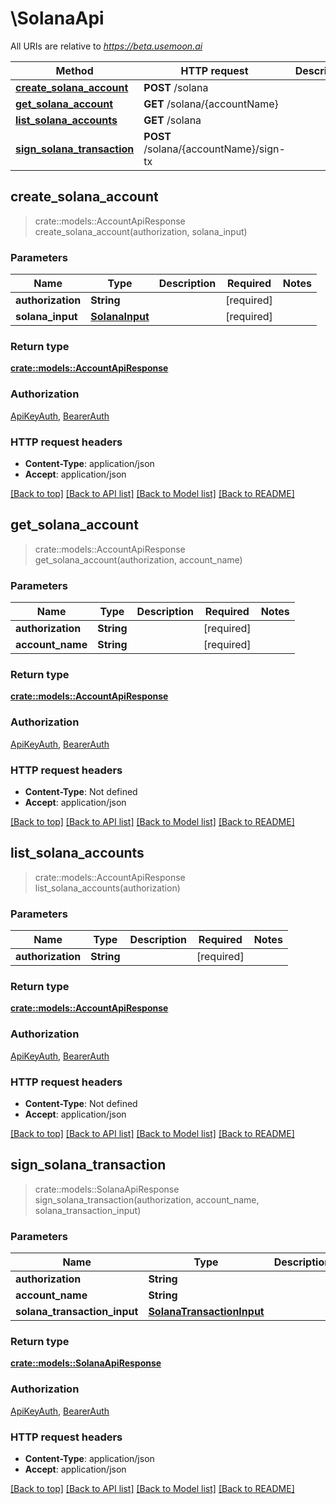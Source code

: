 # \SolanaApi

All URIs are relative to _https://beta.usemoon.ai_

| Method                                                                  | HTTP request                           | Description |
| ----------------------------------------------------------------------- | -------------------------------------- | ----------- |
| [**create\_solana\_account**](solanaapi.md#create\_solana\_account)     | **POST** /solana                       |             |
| [**get\_solana\_account**](solanaapi.md#get\_solana\_account)           | **GET** /solana/{accountName}          |             |
| [**list\_solana\_accounts**](solanaapi.md#list\_solana\_accounts)       | **GET** /solana                        |             |
| [**sign\_solana\_transaction**](solanaapi.md#sign\_solana\_transaction) | **POST** /solana/{accountName}/sign-tx |             |

## create\_solana\_account

> crate::models::AccountApiResponse create\_solana\_account(authorization, solana\_input)

### Parameters

| Name              | Type                              | Description | Required    | Notes |
| ----------------- | --------------------------------- | ----------- | ----------- | ----- |
| **authorization** | **String**                        |             | \[required] |       |
| **solana\_input** | [**SolanaInput**](solanainput.md) |             | \[required] |       |

### Return type

[**crate::models::AccountApiResponse**](../../rust/docs/AccountAPIResponse.md)

### Authorization

[ApiKeyAuth](./#ApiKeyAuth), [BearerAuth](./#BearerAuth)

### HTTP request headers

* **Content-Type**: application/json
* **Accept**: application/json

[\[Back to top\]](solanaapi.md) [\[Back to API list\]](./#documentation-for-api-endpoints) [\[Back to Model list\]](./#documentation-for-models) [\[Back to README\]](./)

## get\_solana\_account

> crate::models::AccountApiResponse get\_solana\_account(authorization, account\_name)

### Parameters

| Name              | Type       | Description | Required    | Notes |
| ----------------- | ---------- | ----------- | ----------- | ----- |
| **authorization** | **String** |             | \[required] |       |
| **account\_name** | **String** |             | \[required] |       |

### Return type

[**crate::models::AccountApiResponse**](../../rust/docs/AccountAPIResponse.md)

### Authorization

[ApiKeyAuth](./#ApiKeyAuth), [BearerAuth](./#BearerAuth)

### HTTP request headers

* **Content-Type**: Not defined
* **Accept**: application/json

[\[Back to top\]](solanaapi.md) [\[Back to API list\]](./#documentation-for-api-endpoints) [\[Back to Model list\]](./#documentation-for-models) [\[Back to README\]](./)

## list\_solana\_accounts

> crate::models::AccountApiResponse list\_solana\_accounts(authorization)

### Parameters

| Name              | Type       | Description | Required    | Notes |
| ----------------- | ---------- | ----------- | ----------- | ----- |
| **authorization** | **String** |             | \[required] |       |

### Return type

[**crate::models::AccountApiResponse**](../../rust/docs/AccountAPIResponse.md)

### Authorization

[ApiKeyAuth](./#ApiKeyAuth), [BearerAuth](./#BearerAuth)

### HTTP request headers

* **Content-Type**: Not defined
* **Accept**: application/json

[\[Back to top\]](solanaapi.md) [\[Back to API list\]](./#documentation-for-api-endpoints) [\[Back to Model list\]](./#documentation-for-models) [\[Back to README\]](./)

## sign\_solana\_transaction

> crate::models::SolanaApiResponse sign\_solana\_transaction(authorization, account\_name, solana\_transaction\_input)

### Parameters

| Name                           | Type                                                    | Description | Required    | Notes |
| ------------------------------ | ------------------------------------------------------- | ----------- | ----------- | ----- |
| **authorization**              | **String**                                              |             | \[required] |       |
| **account\_name**              | **String**                                              |             | \[required] |       |
| **solana\_transaction\_input** | [**SolanaTransactionInput**](solanatransactioninput.md) |             | \[required] |       |

### Return type

[**crate::models::SolanaApiResponse**](../../rust/docs/SolanaAPIResponse.md)

### Authorization

[ApiKeyAuth](./#ApiKeyAuth), [BearerAuth](./#BearerAuth)

### HTTP request headers

* **Content-Type**: application/json
* **Accept**: application/json

[\[Back to top\]](solanaapi.md) [\[Back to API list\]](./#documentation-for-api-endpoints) [\[Back to Model list\]](./#documentation-for-models) [\[Back to README\]](./)
